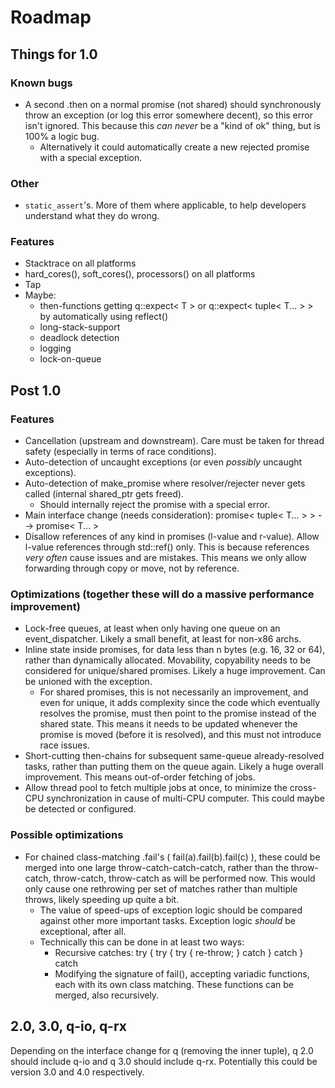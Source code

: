 
# Roadmap

## Things for 1.0

### Known bugs

 * A second .then on a normal promise (not shared) should synchronously throw an exception (or log this error somewhere decent), so this error isn't ignored. This because this *can never* be a "kind of ok" thing, but is 100% a logic bug.
   * Alternatively it could automatically create a new rejected promise with a special exception.

### Other

 * `static_assert`'s. More of them where applicable, to help developers understand what they do wrong.

### Features

 * Stacktrace on all platforms
 * hard_cores(), soft_cores(), processors() on all platforms
 * Tap
 * Maybe:
   * then-functions getting q::expect< T > or q::expect< tuple< T... > > by automatically using reflect()
   * long-stack-support
   * deadlock detection
   * logging
   * lock-on-queue

## Post 1.0

### Features

 * Cancellation (upstream and downstream). Care must be taken for thread safety (especially in terms of race conditions).
 * Auto-detection of uncaught exceptions (or even *possibly* uncaught exceptions).
 * Auto-detection of make_promise where resolver/rejecter never gets called (internal shared_ptr gets freed).
   * Should internally reject the promise with a special error.
 * Main interface change (needs consideration): promise< tuple< T... > > --> promise< T... >
 * Disallow references of any kind in promises (l-value and r-value). Allow l-value references through std::ref() only. This is because references *very often* cause issues and are mistakes. This means we only allow forwarding through copy or move, not by reference.

### Optimizations (together these will do a massive performance improvement)

 * Lock-free queues, at least when only having one queue on an event_dispatcher. Likely a small benefit, at least for non-x86 archs.
 * Inline state inside promises, for data less than n bytes (e.g. 16, 32 or 64), rather than dynamically allocated.
   Movability, copyability needs to be considered for unique/shared promises. Likely a huge improvement.
   Can be unioned with the exception.
   * For shared promises, this is not necessarily an improvement, and even for unique, it adds complexity since the code which eventually resolves the promise, must then point to the promise instead of the shared state. This means it needs to be updated whenever the promise is moved (before it is resolved), and this must not introduce race issues.
 * Short-cutting then-chains for subsequent same-queue already-resolved tasks, rather than putting them on the queue again. Likely a huge overall improvement. This means out-of-order fetching of jobs.
 * Allow thread pool to fetch multiple jobs at once, to minimize the cross-CPU synchronization in cause of multi-CPU computer. This could maybe be detected or configured.

### Possible optimizations

 * For chained class-matching .fail's ( fail(a).fail(b).fail(c) ), these could be merged into one large throw-catch-catch-catch, rather than the throw-catch, throw-catch, throw-catch as will be performed now. This would only cause one rethrowing per set of matches rather than multiple throws, likely speeding up quite a bit.
   * The value of speed-ups of exception logic should be compared against other more important tasks. Exception logic *should* be exceptional, after all.
   * Technically this can be done in at least two ways:
     * Recursive catches: try { try { try { re-throw; } catch } catch } catch
     * Modifying the signature of fail(), accepting variadic functions, each with its own class matching. These functions can be merged, also recursively.

## 2.0, 3.0, q-io, q-rx

Depending on the interface change for q (removing the inner tuple), q 2.0 should include q-io and q 3.0 should include q-rx. Potentially this could be version 3.0 and 4.0 respectively.
